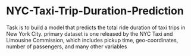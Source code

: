 # NYC-Taxi-Trip-Duration-Prediction
Task is to build a model that predicts the total ride duration of taxi trips in New York City. primary dataset is one released by the NYC Taxi and Limousine Commission, which includes pickup time, geo-coordinates, number of passengers, and many other variables
